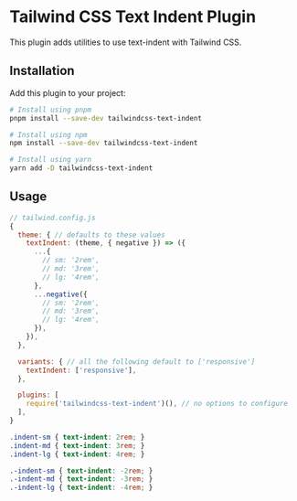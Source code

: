 # Tailwind CSS Text Indent Plugin

This plugin adds utilities to use text-indent with Tailwind CSS.

## Installation

Add this plugin to your project:

```bash
# Install using pnpm
pnpm install --save-dev tailwindcss-text-indent

# Install using npm
npm install --save-dev tailwindcss-text-indent

# Install using yarn
yarn add -D tailwindcss-text-indent
```

## Usage

```js
// tailwind.config.js
{
  theme: { // defaults to these values
    textIndent: (theme, { negative }) => ({
      ...{
        // sm: '2rem',
        // md: '3rem',
        // lg: '4rem',
      },
      ...negative({
        // sm: '2rem',
        // md: '3rem',
        // lg: '4rem',
      }),
    }),
  },

  variants: { // all the following default to ['responsive']
    textIndent: ['responsive'],
  },

  plugins: [
    require('tailwindcss-text-indent')(), // no options to configure
  ],
}
```

```css
.indent-sm { text-indent: 2rem; }
.indent-md { text-indent: 3rem; }
.indent-lg { text-indent: 4rem; }

.-indent-sm { text-indent: -2rem; }
.-indent-md { text-indent: -3rem; }
.-indent-lg { text-indent: -4rem; }
```
